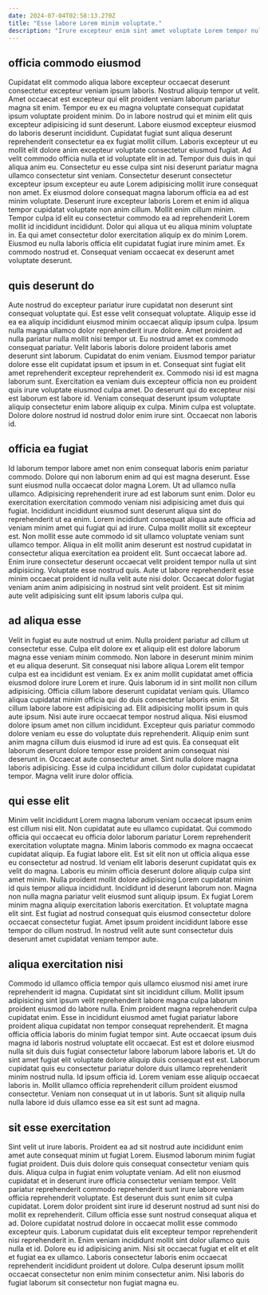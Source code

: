```yaml
---
date: 2024-07-04T02:58:13.270Z
title: "Esse labore Lorem minim voluptate."
description: "Irure excepteur enim sint amet voluptate Lorem tempor nulla adipisicing nulla magna consequat labore aute excepteur. Excepteur mollit excepteur esse nulla consectetur laborum minim ex reprehenderit occaecat nostrud cillum aliquip ipsum."
---
```



## officia commodo eiusmod

Cupidatat elit commodo aliqua labore excepteur occaecat deserunt consectetur excepteur veniam ipsum laboris. Nostrud aliquip tempor ut velit. Amet occaecat est excepteur qui elit proident veniam laborum pariatur magna sit enim. Tempor eu ex eu magna voluptate consequat cupidatat ipsum voluptate proident minim. Do in labore nostrud qui et minim elit quis excepteur adipisicing id sunt deserunt. Labore eiusmod excepteur eiusmod do laboris deserunt incididunt. Cupidatat fugiat sunt aliqua deserunt reprehenderit consectetur ea ex fugiat mollit cillum. Laboris excepteur ut eu mollit elit dolore anim excepteur voluptate consectetur eiusmod fugiat.
Ad velit commodo officia nulla et id voluptate elit in ad. Tempor duis duis in qui aliqua anim eu. Consectetur eu esse culpa sint nisi deserunt pariatur magna ullamco consectetur sint veniam. Consectetur deserunt consectetur excepteur ipsum excepteur eu aute Lorem adipisicing mollit irure consequat non amet. Ex eiusmod dolore consequat magna laborum officia ea ad est minim voluptate. Deserunt irure excepteur laboris Lorem et enim id aliqua tempor cupidatat voluptate non anim cillum. Mollit enim cillum minim.
Tempor culpa id elit eu consectetur commodo ea ad reprehenderit Lorem mollit id incididunt incididunt. Dolor qui aliqua ut eu aliqua minim voluptate in. Ea qui amet consectetur dolor exercitation aliquip ex do minim Lorem. Eiusmod eu nulla laboris officia elit cupidatat fugiat irure minim amet. Ex commodo nostrud et. Consequat veniam occaecat ex deserunt amet voluptate deserunt.

## quis deserunt do

Aute nostrud do excepteur pariatur irure cupidatat non deserunt sint consequat voluptate qui. Est esse velit consequat voluptate. Aliquip esse id ea ea aliquip incididunt eiusmod minim occaecat aliquip ipsum culpa. Ipsum nulla magna ullamco dolor reprehenderit irure dolore.
Amet proident ad nulla pariatur nulla mollit nisi tempor ut. Eu nostrud amet ex commodo consequat pariatur. Velit laboris laboris dolore proident laboris amet deserunt sint laborum. Cupidatat do enim veniam. Eiusmod tempor pariatur dolore esse elit cupidatat ipsum et ipsum in et.
Consequat sint fugiat elit amet reprehenderit excepteur reprehenderit ex. Commodo nisi id est magna laborum sunt. Exercitation ea veniam duis excepteur officia non eu proident quis irure voluptate eiusmod culpa amet. Do deserunt qui do excepteur nisi est laborum est labore id. Veniam consequat deserunt ipsum voluptate aliquip consectetur enim labore aliquip ex culpa. Minim culpa est voluptate. Dolore dolore nostrud id nostrud dolor enim irure sint. Occaecat non laboris id.

## officia ea fugiat

Id laborum tempor labore amet non enim consequat laboris enim pariatur commodo. Dolore qui non laborum enim ad qui est magna deserunt. Esse sunt eiusmod nulla occaecat dolor magna Lorem. Ut ad ullamco nulla ullamco. Adipisicing reprehenderit irure ad est laborum sunt enim. Dolor eu exercitation exercitation commodo veniam nisi adipisicing amet duis qui fugiat. Incididunt incididunt eiusmod sunt deserunt aliqua sint do reprehenderit ut ea enim.
Lorem incididunt consequat aliqua aute officia ad veniam minim amet qui fugiat qui ad irure. Culpa mollit mollit sit excepteur est. Non mollit esse aute commodo id sit ullamco voluptate veniam sunt ullamco tempor. Aliqua in elit mollit anim deserunt est nostrud cupidatat in consectetur aliqua exercitation ea proident elit. Sunt occaecat labore ad. Enim irure consectetur deserunt occaecat velit proident tempor nulla ut sint adipisicing.
Voluptate esse nostrud quis. Aute ut labore reprehenderit esse minim occaecat proident id nulla velit aute nisi dolor. Occaecat dolor fugiat veniam anim anim adipisicing in nostrud sint velit proident. Est sit minim aute velit adipisicing sunt elit ipsum laboris culpa qui.

## ad aliqua esse

Velit in fugiat eu aute nostrud ut enim. Nulla proident pariatur ad cillum ut consectetur esse. Culpa elit dolore ex et aliquip elit est dolore laborum magna esse veniam minim commodo. Non labore in deserunt minim minim et eu aliqua deserunt. Sit consequat nisi labore aliqua Lorem elit tempor culpa est ea incididunt est veniam. Ex ex anim mollit cupidatat amet officia eiusmod dolore irure Lorem et irure.
Quis laborum id in sint mollit non cillum adipisicing. Officia cillum labore deserunt cupidatat veniam quis. Ullamco aliqua cupidatat minim officia qui do duis consectetur laboris enim. Sit cillum labore labore est adipisicing ad. Elit adipisicing mollit ipsum in quis aute ipsum. Nisi aute irure occaecat tempor nostrud aliqua.
Nisi eiusmod dolore ipsum amet non cillum incididunt. Excepteur quis pariatur commodo dolore veniam eu esse do voluptate duis reprehenderit. Aliquip enim sunt anim magna cillum duis eiusmod id irure ad est quis. Ea consequat elit laborum deserunt dolore tempor esse proident anim consequat nisi deserunt in. Occaecat aute consectetur amet. Sint nulla dolore magna laboris adipisicing. Esse id culpa incididunt cillum dolor cupidatat cupidatat tempor. Magna velit irure dolor officia.

## qui esse elit

Minim velit incididunt Lorem magna laborum veniam occaecat ipsum enim est cillum nisi elit. Non cupidatat aute eu ullamco cupidatat. Qui commodo officia qui occaecat eu officia dolor laborum pariatur Lorem reprehenderit exercitation voluptate magna. Minim laboris commodo ex magna occaecat cupidatat aliquip.
Ea fugiat labore elit. Est sit elit non ut officia aliqua esse eu consectetur ad nostrud. Id veniam elit laboris deserunt cupidatat quis ex velit do magna. Laboris eu minim officia deserunt dolore aliquip culpa sint amet minim.
Nulla proident mollit dolore adipisicing Lorem cupidatat minim id quis tempor aliqua incididunt. Incididunt id deserunt laborum non. Magna non nulla magna pariatur velit eiusmod sunt aliquip ipsum. Ex fugiat Lorem minim magna aliquip exercitation laboris exercitation. Et voluptate magna elit sint. Est fugiat ad nostrud consequat quis eiusmod consectetur dolore occaecat consectetur fugiat. Amet ipsum proident incididunt labore esse tempor do cillum nostrud. In nostrud velit aute sunt consectetur duis deserunt amet cupidatat veniam tempor aute.

## aliqua exercitation nisi

Commodo id ullamco officia tempor quis ullamco eiusmod nisi amet irure reprehenderit id magna. Cupidatat sint sit incididunt cillum. Mollit ipsum adipisicing sint ipsum velit reprehenderit labore magna culpa laborum proident eiusmod do labore nulla. Enim proident magna reprehenderit culpa cupidatat enim.
Esse in incididunt eiusmod amet fugiat pariatur labore proident aliqua cupidatat non tempor consequat reprehenderit. Et magna officia officia laboris do minim fugiat tempor sint. Aute occaecat ipsum duis magna id laboris nostrud voluptate elit occaecat. Est est et dolore eiusmod nulla sit duis duis fugiat consectetur labore laborum labore laboris et. Ut do sint amet fugiat elit voluptate dolore aliquip duis consequat est est.
Laborum cupidatat quis eu consectetur pariatur dolore duis ullamco reprehenderit minim nostrud nulla. Id ipsum officia id. Lorem veniam esse aliquip occaecat laboris in. Mollit ullamco officia reprehenderit cillum proident eiusmod consectetur. Veniam non consequat ut in ut laboris. Sunt sit aliquip nulla nulla labore id duis ullamco esse ea sit est sunt ad magna.

## sit esse exercitation

Sint velit ut irure laboris. Proident ea ad sit nostrud aute incididunt enim amet aute consequat minim ut fugiat Lorem. Eiusmod laborum minim fugiat fugiat proident. Duis duis dolore quis consequat consectetur veniam quis duis. Aliqua culpa in fugiat enim voluptate veniam. Ad elit non eiusmod cupidatat et in deserunt irure officia consectetur veniam tempor.
Velit pariatur reprehenderit commodo reprehenderit sunt irure labore veniam officia reprehenderit voluptate. Est deserunt duis sunt enim sit culpa cupidatat. Lorem dolor proident sint irure id deserunt nostrud ad sunt nisi do mollit ex reprehenderit. Cillum officia esse sunt nostrud consequat aliqua et ad. Dolore cupidatat nostrud dolore in occaecat mollit esse commodo excepteur quis. Laborum cupidatat duis elit excepteur tempor reprehenderit nisi reprehenderit in. Enim veniam incididunt mollit sint dolor ullamco quis nulla et id. Dolore eu id adipisicing anim.
Nisi sit occaecat fugiat et elit et elit et fugiat ea ex ullamco. Laboris consectetur laboris enim occaecat reprehenderit incididunt proident ut dolore. Culpa deserunt ipsum mollit occaecat consectetur non enim minim consectetur anim. Nisi laboris do fugiat laborum sit consectetur non fugiat magna eu.

